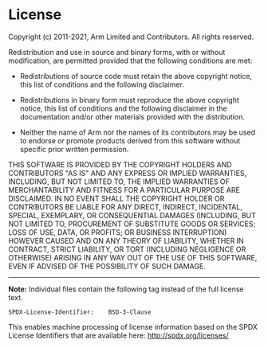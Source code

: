License
=======

Copyright (c) 2011-2021, Arm Limited and Contributors. All rights reserved.

Redistribution and use in source and binary forms, with or without modification,
are permitted provided that the following conditions are met:

-  Redistributions of source code must retain the above copyright notice, this
   list of conditions and the following disclaimer.

-  Redistributions in binary form must reproduce the above copyright notice,
   this list of conditions and the following disclaimer in the documentation
   and/or other materials provided with the distribution.

-  Neither the name of Arm nor the names of its contributors may be used to
   endorse or promote products derived from this software without specific prior
   written permission.

THIS SOFTWARE IS PROVIDED BY THE COPYRIGHT HOLDERS AND CONTRIBUTORS "AS IS" AND
ANY EXPRESS OR IMPLIED WARRANTIES, INCLUDING, BUT NOT LIMITED TO, THE IMPLIED
WARRANTIES OF MERCHANTABILITY AND FITNESS FOR A PARTICULAR PURPOSE ARE
DISCLAIMED. IN NO EVENT SHALL THE COPYRIGHT HOLDER OR CONTRIBUTORS BE LIABLE FOR
ANY DIRECT, INDIRECT, INCIDENTAL, SPECIAL, EXEMPLARY, OR CONSEQUENTIAL DAMAGES
(INCLUDING, BUT NOT LIMITED TO, PROCUREMENT OF SUBSTITUTE GOODS OR SERVICES;
LOSS OF USE, DATA, OR PROFITS; OR BUSINESS INTERRUPTION) HOWEVER CAUSED AND ON
ANY THEORY OF LIABILITY, WHETHER IN CONTRACT, STRICT LIABILITY, OR TORT
(INCLUDING NEGLIGENCE OR OTHERWISE) ARISING IN ANY WAY OUT OF THE USE OF THIS
SOFTWARE, EVEN IF ADVISED OF THE POSSIBILITY OF SUCH DAMAGE.

---

__Note:__
Individual files contain the following tag instead of the full license text.

    SPDX-License-Identifier:    BSD-3-Clause

This enables machine processing of license information based on the SPDX
License Identifiers that are available here: http://spdx.org/licenses/
